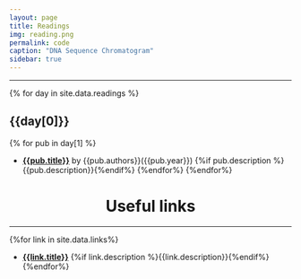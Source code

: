 ```yaml
---
layout: page
title: Readings
img: reading.png 
permalink: code
caption: "DNA Sequence Chromatogram"
sidebar: true
---
```


---

{% for day in site.data.readings %}
## {{day[0]}}
{% for pub in day[1] %}
* [**{{pub.title}}**]({{site.baseurl}}/assets/pdfs/{{pub.link}}) by {{pub.authors}}({{pub.year}}) {%if pub.description %}{{pub.description}}{%endif%}
{%endfor%}
{%endfor%}

<center>
<h1> Useful links</h1>
</center>

---

{%for link in site.data.links%}
* [**{{link.title}}**]({{link.address}}) {%if link.description %}{{link.description}}{%endif%}
{%endfor%}

